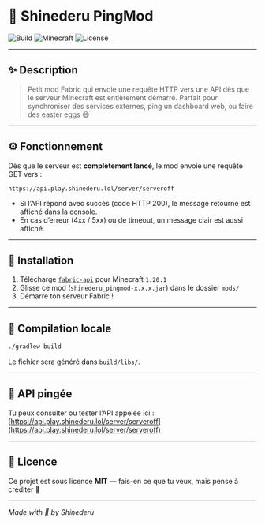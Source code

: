 # 🧱 Shinederu PingMod

![Build](https://img.shields.io/github/actions/workflow/status/Shinederu/MC-Ananas-PingMods/build.yml?branch=main)
![Minecraft](https://img.shields.io/badge/minecraft-1.20.1-blue?style=flat-square)
![License](https://img.shields.io/github/license/Shinederu/MC-Ananas-PingMods)

---

## ✨ Description

> Petit mod Fabric qui envoie une requête HTTP vers une API dès que le serveur Minecraft est entièrement démarré.
> Parfait pour synchroniser des services externes, ping un dashboard web, ou faire des easter eggs 😄

---

## ⚙️ Fonctionnement

Dès que le serveur est **complètement lancé**, le mod envoie une requête GET vers :

```
https://api.play.shinederu.lol/server/serveroff
```

- Si l’API répond avec succès (code HTTP 200), le message retourné est affiché dans la console.
- En cas d’erreur (4xx / 5xx) ou de timeout, un message clair est aussi affiché.

---

## 🧹 Installation

1. Télécharge [`fabric-api`](https://modrinth.com/mod/fabric-api) pour Minecraft `1.20.1`
2. Glisse ce mod (`shinederu_pingmod-x.x.x.jar`) dans le dossier `mods/`
3. Démarre ton serveur Fabric !

---

## 🔧 Compilation locale

```bash
./gradlew build
```

Le fichier sera généré dans `build/libs/`.

---

## 📆 API pingée

Tu peux consulter ou tester l’API appelée ici :  
[https://api.play.shinederu.lol/server/serveroff](https://api.play.shinederu.lol/server/serveroff)

---

## 📜 Licence

Ce projet est sous licence **MIT** — fais-en ce que tu veux, mais pense à créditer 💙

---

*Made with 🍍 by Shinederu*

